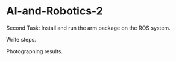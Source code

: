 # AI-and-Robotics-2

Second Task: Install and run the arm package on the ROS system.

Write steps.

Photographing results.
